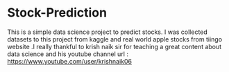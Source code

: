 # Stock-Prediction
 This is a simple data science project to predict stocks. I was collected datasets to this project from kaggle and real world apple stocks from tiingo website .I really thankful to krish naik sir for teaching a great content about data science and his youtube channel url : https://www.youtube.com/user/krishnaik06
